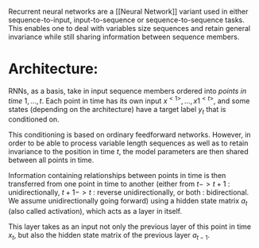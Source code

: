 Recurrent neural networks are a [[Neural Network]] variant used in either sequence-to-input, input-to-sequence or sequence-to-sequence tasks. 
This enables one to deal with variables size sequences and retain general invariance while still sharing information between sequence members.

# Architecture:
RNNs, as a basis, take in input sequence members ordered into *points in time* $1, ..., t$. Each point in time has its own input $x^{<1>}, ..., x1^{<t>}$, and some states (depending on the architecture) have a target label $y_t$ that is conditioned on. 

This conditioning is based on ordinary feedforward networks.
However, in order to be able to process variable length sequences as well as to retain  invariance to the position in time $t$, the model parameters are then shared between all points in time. 

Information containing relationships between points in time is then transferred from one point in time to another (either from $t -> t + 1$ : unidirectionally, $t + 1 -> t$ : reverse unidirectionally, or both : bidirectional. We assume unidirectionally going forward) using a hidden state matrix $a_t$ (also called activation), which acts as a layer in itself. 

This layer takes as an input not only the previous layer of this point in time $x_t$, but also the hidden state matrix of the previous layer $a_{t - 1}$. 